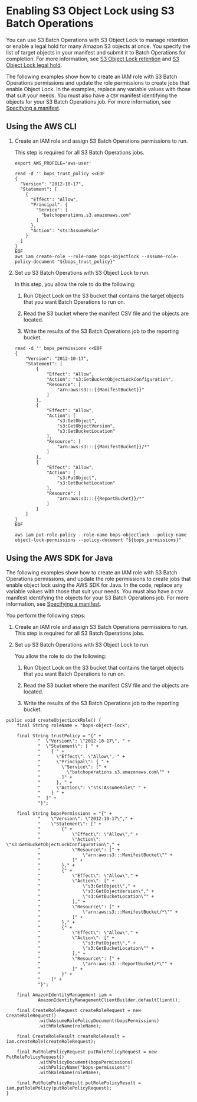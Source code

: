 # Enabling S3 Object Lock using S3 Batch Operations<a name="batch-ops-object-lock"></a>

You can use S3 Batch Operations with S3 Object Lock to manage retention or enable a legal hold for many Amazon S3 objects at once\. You specify the list of target objects in your manifest and submit it to Batch Operations for completion\. For more information, see [S3 Object Lock retention](batch-ops-retention-date.md) and [S3 Object Lock legal hold](batch-ops-legal-hold.md)\. 

The following examples show how to create an IAM role with S3 Batch Operations permissions and update the role permissions to create jobs that enable Object Lock\. In the examples, replace any variable values with those that suit your needs\. You must also have a `CSV` manifest identifying the objects for your S3 Batch Operations job\. For more information, see [Specifying a manifest](batch-ops-create-job.md#specify-batchjob-manifest)\.

## Using the AWS CLI<a name="batchops-example-cli-object-lock"></a>

1. Create an IAM role and assign S3 Batch Operations permissions to run\.

   This step is required for all S3 Batch Operations jobs\.

   ```
   export AWS_PROFILE='aws-user'
   
   read -d '' bops_trust_policy <<EOF
   {
     "Version": "2012-10-17",
     "Statement": [
       {
         "Effect": "Allow",
         "Principal": {
           "Service": [
             "batchoperations.s3.amazonaws.com"
           ]
         },
         "Action": "sts:AssumeRole"
       }
     ]
   }
   EOF
   aws iam create-role --role-name bops-objectlock --assume-role-policy-document "${bops_trust_policy}"
   ```

1. Set up S3 Batch Operations with S3 Object Lock to run\.

   In this step, you allow the role to do the following:

   1. Run Object Lock on the S3 bucket that contains the target objects that you want Batch Operations to run on\.

   1. Read the S3 bucket where the manifest CSV file and the objects are located\.

   1. Write the results of the S3 Batch Operations job to the reporting bucket\.

   ```
   read -d '' bops_permissions <<EOF
   {
       "Version": "2012-10-17",
       "Statement": [
           {
               "Effect": "Allow",
               "Action": "s3:GetBucketObjectLockConfiguration",
               "Resource": [
                   "arn:aws:s3:::{{ManifestBucket}}"
               ]
           },
           {
               "Effect": "Allow",
               "Action": [
                   "s3:GetObject",
                   "s3:GetObjectVersion",
                   "s3:GetBucketLocation"
               ],
               "Resource": [
                   "arn:aws:s3:::{{ManifestBucket}}/*"
               ]
           },
           {
               "Effect": "Allow",
               "Action": [
                   "s3:PutObject",
                   "s3:GetBucketLocation"
               ],
               "Resource": [
                   "arn:aws:s3:::{{ReportBucket}}/*"
               ]
           }
       ]
   }
   EOF
   
   aws iam put-role-policy --role-name bops-objectlock --policy-name object-lock-permissions --policy-document "${bops_permissions}"
   ```

## Using the AWS SDK for Java<a name="batchops-examples-java-object-lock"></a>

The following examples show how to create an IAM role with S3 Batch Operations permissions, and update the role permissions to create jobs that enable object lock using the AWS SDK for Java\. In the code, replace any variable values with those that suit your needs\. You must also have a `CSV` manifest identifying the objects for your S3 Batch Operations job\. For more information, see [Specifying a manifest](batch-ops-create-job.md#specify-batchjob-manifest)\.

You perform the following steps:

1. Create an IAM role and assign S3 Batch Operations permissions to run\. This step is required for all S3 Batch Operations jobs\.

1. Set up S3 Batch Operations with S3 Object Lock to run\.

   You allow the role to do the following:

   1. Run Object Lock on the S3 bucket that contains the target objects that you want Batch Operations to run on\.

   1. Read the S3 bucket where the manifest CSV file and the objects are located\.

   1. Write the results of the S3 Batch Operations job to the reporting bucket\.

```
public void createObjectLockRole() {
    final String roleName = "bops-object-lock";

    final String trustPolicy = "{" +
            "  \"Version\": \"2012-10-17\", " +
            "  \"Statement\": [ " +
            "    { " +
            "      \"Effect\": \"Allow\", " +
            "      \"Principal\": { " +
            "        \"Service\": [" +
            "          \"batchoperations.s3.amazonaws.com\"" +
            "        ]" +
            "      }, " +
            "      \"Action\": \"sts:AssumeRole\" " +
            "    } " +
            "  ]" +
            "}";

    final String bopsPermissions = "{" +
            "    \"Version\": \"2012-10-17\"," +
            "    \"Statement\": [" +
            "        {" +
            "            \"Effect\": \"Allow\"," +
            "            \"Action\": \"s3:GetBucketObjectLockConfiguration\"," +
            "            \"Resource\": [" +
            "                \"arn:aws:s3:::ManifestBucket\"" +
            "            ]" +
            "        }," +
            "        {" +
            "            \"Effect\": \"Allow\"," +
            "            \"Action\": [" +
            "                \"s3:GetObject\"," +
            "                \"s3:GetObjectVersion\"," +
            "                \"s3:GetBucketLocation\"" +
            "            ]," +
            "            \"Resource\": [" +
            "                \"arn:aws:s3:::ManifestBucket/*\"" +
            "            ]" +
            "        }," +
            "        {" +
            "            \"Effect\": \"Allow\"," +
            "            \"Action\": [" +
            "                \"s3:PutObject\"," +
            "                \"s3:GetBucketLocation\"" +
            "            ]," +
            "            \"Resource\": [" +
            "                \"arn:aws:s3:::ReportBucket/*\"" +
            "            ]" +
            "        }" +
            "    ]" +
            "}";

    final AmazonIdentityManagement iam =
            AmazonIdentityManagementClientBuilder.defaultClient();

    final CreateRoleRequest createRoleRequest = new CreateRoleRequest()
            .withAssumeRolePolicyDocument(bopsPermissions)
            .withRoleName(roleName);

    final CreateRoleResult createRoleResult = iam.createRole(createRoleRequest);

    final PutRolePolicyRequest putRolePolicyRequest = new PutRolePolicyRequest()
            .withPolicyDocument(bopsPermissions)
            .withPolicyName("bops-permissions")
            .withRoleName(roleName);

    final PutRolePolicyResult putRolePolicyResult = iam.putRolePolicy(putRolePolicyRequest);
}
```